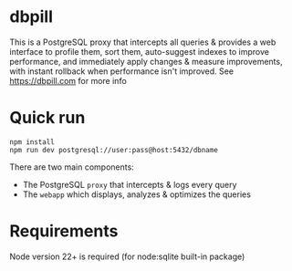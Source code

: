 # dbpill

This is a PostgreSQL proxy that intercepts all queries & provides a web interface to profile them, sort them, auto-suggest indexes to improve performance, and immediately apply changes & measure improvements, with instant rollback when performance isn't improved. See https://dbpill.com for more info

# Quick run

```
npm install
npm run dev postgresql://user:pass@host:5432/dbname
```

There are two main components:

* The PostgreSQL `proxy` that intercepts & logs every query
* The `webapp` which displays, analyzes & optimizes the queries

# Requirements

Node version 22+ is required (for node:sqlite built-in package)
